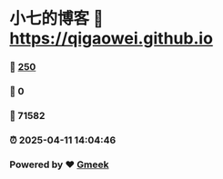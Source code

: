 # 小七的博客 :link: https://qigaowei.github.io 
### :page_facing_up: [250](https://qigaowei.github.io/tag.html) 
### :speech_balloon: 0 
### :hibiscus: 71582 
### :alarm_clock: 2025-04-11 14:04:46 
### Powered by :heart: [Gmeek](https://github.com/Meekdai/Gmeek)
